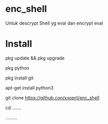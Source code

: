 # enc_shell

Untuk descrypt Shell yg eval dan encrypt eval

# Install

pkg update && pkg upgrade

pkg python

pkg install git

apt-get install python3

git clone https://github.con/xxoprt/enc_shell

cd .......

.........
